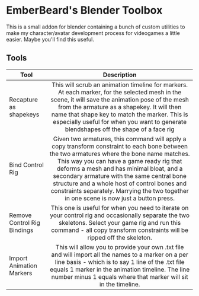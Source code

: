# EmberBeard's Blender Toolbox

This is a small addon for blender containing a bunch of custom utilities to make my character/avatar development process for videogames a little easier. Maybe you'll find this useful.

## Tools


| Tool  | Description |
| ------------- |:-------------:|
| Recapture as shapekeys | This will scrub an animation timeline for markers. At each marker, for the selected mesh in the scene, it will save the animation pose of the mesh from the armature as a shapekey. It will then name that shape key to match the marker. This is especially useful for when you want to generate blendshapes off the shape of a face rig |
| Bind Control Rig | Given two armatures, this command will apply a copy transform constraint to each bone between the two armatures where the bone name matches. This way you can have a game ready rig that deforms a mesh and has minimal bloat, and a secondary armature with the same central bone structure and a whole host of control bones and constraints separately. Marrying the two together in one scene is now just a button press.|
| Remove Control Rig Bindings | This one is useful for when you need to iterate on your control rig and occasionally separate the two skeletons. Select your game rig and run this command - all copy transform constraints will be ripped off the skeleton. |
| Import Animation Markers | This will allow you to provide your own .txt file and will import all the names to a marker on a per line basis - which is to say 1 line of the .txt file equals 1 marker in the animation timeline. The line number minus 1 equals where that marker will sit in the timeline. |